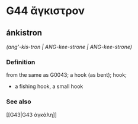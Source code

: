 # G44 ἄγκιστρον

## ánkistron

_(ang'-kis-tron | ANG-kee-strone | ANG-kee-strone)_

### Definition

from the same as G0043; a hook (as bent); hook; 

- a fishing hook, a small hook

### See also

[[G43|G43 ἀγκάλη]]
